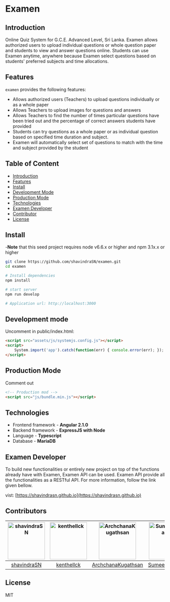 # Examen

## Introduction		
		
Online Quiz System for G.C.E. Advanced Level, Sri Lanka. Examen allows authorized users to upload individual questions or whole question paper and students to view and answer questions online. Students can use Examen anytime, anywhere because Examen select questions based on students' preferred subjects and time allocations.
 
## Features

`examen` provides the following features:		
 - Allows authorized users (Teachers) to upload questions individually or as a whole paper		
 - Allows Teachers to upload images for questions and answers		
 - Allows Teachers to find the number of times particular questions have been tried out and the percentage of correct answers students have provided		
 - Students can try questions as a whole paper or as individual question based on specified time duration and subject. 		
 - Examen will automatically select set of questions to match with the time and subject provided by the student

## Table of Content
- [Introduction](#introduction)
- [Features](#features)
- [Install](#install)
- [Development Mode](#development-mode)
- [Production Mode](#production-mode)
- [Technologies](#technologies)
- [Examen Developer](#examen-developer)
- [Contributor](#contributors)
- [License](#license)

## Install

-**Note** that this seed project requires node v6.6.x or higher and npm 3.1x.x or higher

```bash
git clone https://github.com/shavindraSN/examen.git
cd examen

# Install dependencies
npm install

# start server
npm run develop

# Application url: http://localhost:3000
```

## Development mode
Uncomment in public/index.html:

```html
<script src="assets/js/systemjs.config.js"></script>
<script>
    System.import('app').catch(function(err) { console.error(err); });
</script>
```

## Production Mode
Comment out
```html
<!-- Production mod -->
<script src="js/bundle.min.js"></script>
```
## Technologies
- Frontend framework - **Angular 2.1.0**
- Backend framework - **ExpressJS with Node**
- Language - **Typescript**
- Database - **MariaDB**

## Examen Developer
To build new functionalities or entirely new project on top of 
the functions already have with Examen, Examen API can be used. 
Examen API provide all the functionalities as a RESTful API. 
For more information, follow the link given bellow. 

vist: [https://shavindrasn.github.io](https://shavindrasn.github.io) 

## Contributors		

[<img alt="shavindraSN" src="https://avatars1.githubusercontent.com/u/20218999?v=3" width="117">](https://github.com/shavindraSN) |[<img alt="kenthellck" src="https://avatars0.githubusercontent.com/u/13234259?v=3" width="117">](https://github.com/kenthellck) |[<img alt="ArchchanaKugathsan" src="https://avatars0.githubusercontent.com/u/16607165?v=3" width="117">](https://github.com/ArchchanaKugathsan) |[<img alt="SumeeraShakila" src="https://avatars2.githubusercontent.com/u/16667546?v=3" width="117">](https://github.com/SumeeraShakila) |
:---: |:---: |:---: |:---:  |
[shavindraSN](https://github.com/shavindraSN) |[kenthellck](https://github.com/kenthellck) |[ArchchanaKugathsan](https://github.com/ArchchanaKugathsan) |[SumeeraShakila](https://github.com/SumeeraShakila) |

## License		
 		
 MIT
